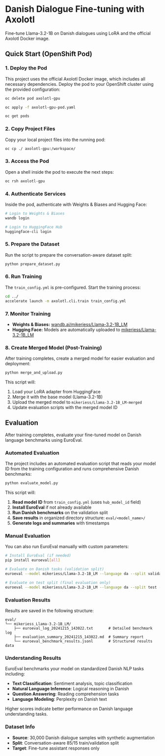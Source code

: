 # Danish Dialogue Fine-tuning with Axolotl

Fine-tune Llama-3.2-1B on Danish dialogues using LoRA and the official Axolotl Docker image.

## Quick Start (OpenShift Pod)

### 1. Deploy the Pod

This project uses the official Axolotl Docker image, which includes all necessary dependencies. Deploy the pod to your OpenShift cluster using the provided configuration:

```bash
oc delete pod axolotl-gpu
```
```bash
oc apply -f axolotl-gpu-pod.yaml
```
```bash
oc get pods
```

### 2. Copy Project Files

Copy your local project files into the running pod:

```bash
oc cp ./ axolotl-gpu:/workspace/
```

### 3. Access the Pod

Open a shell inside the pod to execute the next steps:

```bash
oc rsh axolotl-gpu
```

### 4. Authenticate Services

Inside the pod, authenticate with Weights & Biases and Hugging Face:

```bash
# Login to Weights & Biases
wandb login

# Login to HuggingFace Hub
huggingface-cli login
```

### 5. Prepare the Dataset

Run the script to prepare the conversation-aware dataset split:

```bash
python prepare_dataset.py
```

### 6. Run Training

The `train_config.yml` is pre-configured. Start the training process:

```bash
cd ../
accelerate launch -m axolotl.cli.train train_config.yml
```

### 7. Monitor Training
- **Weights & Biases:** [wandb.ai/mikeriess/Llama-3.2-1B_LM](https://wandb.ai/mikeriess/Llama-3.2-1B_LM)
- **Hugging Face:** Models are automatically uploaded to [mikeriess/Llama-3.2-1B_LM](httpse://huggingface.co/mikeriess/Llama-3.2-1B_LM)

### 8. Create Merged Model (Post-Training)

After training completes, create a merged model for easier evaluation and deployment:

```bash
python merge_and_upload.py
```

This script will:
1. Load your LoRA adapter from HuggingFace
2. Merge it with the base model (Llama-3.2-1B)
3. Upload the merged model to `mikeriess/Llama-3.2-1B_LM-merged`
4. Update evaluation scripts with the merged model ID

## Evaluation

After training completes, evaluate your fine-tuned model on Danish language benchmarks using EuroEval.

### Automated Evaluation

The project includes an automated evaluation script that reads your model ID from the training configuration and runs comprehensive Danish benchmarks:

```bash
python evaluate_model.py
```

This script will:
1. **Read model ID** from `train_config.yml` (uses `hub_model_id` field)
2. **Install EuroEval** if not already available
3. **Run Danish benchmarks** on the validation split
4. **Save results** in organized directory structure: `eval/<model_name>/`
5. **Generate logs and summaries** with timestamps

### Manual Evaluation

You can also run EuroEval manually with custom parameters:

```bash
# Install EuroEval (if needed)
pip install euroeval[all]

# Evaluate on Danish tasks (validation split)
euroeval --model mikeriess/Llama-3.2-1B_LM --language da --split validation --save-results --verbose

# Evaluate on test split (final evaluation only)
euroeval --model mikeriess/Llama-3.2-1B_LM --language da --split test --save-results --verbose
```

### Evaluation Results

Results are saved in the following structure:
```
eval/
└── mikeriess_Llama-3.2-1B_LM/
    ├── euroeval_log_20241215_143022.txt       # Detailed benchmark log
    ├── evaluation_summary_20241215_143022.md  # Summary report
    └── euroeval_benchmark_results.jsonl       # Structured results data
```

### Understanding Results

EuroEval benchmarks your model on standardized Danish NLP tasks including:
- **Text Classification**: Sentiment analysis, topic classification
- **Natural Language Inference**: Logical reasoning in Danish
- **Question Answering**: Reading comprehension tasks
- **Language Modeling**: Perplexity on Danish text

Higher scores indicate better performance on Danish language understanding tasks.

### Dataset Info
- **Source**: 30,000 Danish dialogue samples with synthetic augmentation
- **Split**: Conversation-aware 85/15 train/validation split
- **Target**: Fine-tune assistant responses only

